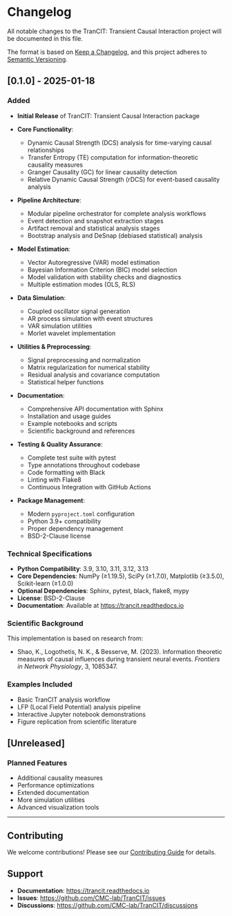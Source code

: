 # Changelog

All notable changes to the TranCIT: Transient Causal Interaction project will be documented in this file.

The format is based on [Keep a Changelog](https://keepachangelog.com/en/1.0.0/),
and this project adheres to [Semantic Versioning](https://semver.org/spec/v2.0.0.html).

## [0.1.0] - 2025-01-18

### Added
- **Initial Release** of TranCIT: Transient Causal Interaction package
- **Core Functionality**:
  - Dynamic Causal Strength (DCS) analysis for time-varying causal relationships
  - Transfer Entropy (TE) computation for information-theoretic causality measures
  - Granger Causality (GC) for linear causality detection
  - Relative Dynamic Causal Strength (rDCS) for event-based causality analysis

- **Pipeline Architecture**:
  - Modular pipeline orchestrator for complete analysis workflows
  - Event detection and snapshot extraction stages
  - Artifact removal and statistical analysis stages
  - Bootstrap analysis and DeSnap (debiased statistical) analysis

- **Model Estimation**:
  - Vector Autoregressive (VAR) model estimation
  - Bayesian Information Criterion (BIC) model selection
  - Model validation with stability checks and diagnostics
  - Multiple estimation modes (OLS, RLS)

- **Data Simulation**:
  - Coupled oscillator signal generation
  - AR process simulation with event structures
  - VAR simulation utilities
  - Morlet wavelet implementation

- **Utilities & Preprocessing**:
  - Signal preprocessing and normalization
  - Matrix regularization for numerical stability
  - Residual analysis and covariance computation
  - Statistical helper functions

- **Documentation**:
  - Comprehensive API documentation with Sphinx
  - Installation and usage guides
  - Example notebooks and scripts
  - Scientific background and references

- **Testing & Quality Assurance**:
  - Complete test suite with pytest
  - Type annotations throughout codebase
  - Code formatting with Black
  - Linting with Flake8
  - Continuous Integration with GitHub Actions

- **Package Management**:
  - Modern `pyproject.toml` configuration
  - Python 3.9+ compatibility
  - Proper dependency management
  - BSD-2-Clause license

### Technical Specifications
- **Python Compatibility**: 3.9, 3.10, 3.11, 3.12, 3.13
- **Core Dependencies**: NumPy (≥1.19.5), SciPy (≥1.7.0), Matplotlib (≥3.5.0), Scikit-learn (≥1.0.0)
- **Optional Dependencies**: Sphinx, pytest, black, flake8, mypy
- **License**: BSD-2-Clause
- **Documentation**: Available at https://trancit.readthedocs.io

### Scientific Background
This implementation is based on research from:
- Shao, K., Logothetis, N. K., & Besserve, M. (2023). Information theoretic measures of causal influences during transient neural events. *Frontiers in Network Physiology*, 3, 1085347.

### Examples Included
- Basic TranCIT analysis workflow
- LFP (Local Field Potential) analysis pipeline
- Interactive Jupyter notebook demonstrations
- Figure replication from scientific literature

## [Unreleased]

### Planned Features
- Additional causality measures
- Performance optimizations
- Extended documentation
- More simulation utilities
- Advanced visualization tools

---

## Contributing

We welcome contributions! Please see our [Contributing Guide](CONTRIBUTING.md) for details.

## Support

- **Documentation**: https://trancit.readthedocs.io
- **Issues**: https://github.com/CMC-lab/TranCIT/issues
- **Discussions**: https://github.com/CMC-lab/TranCIT/discussions
